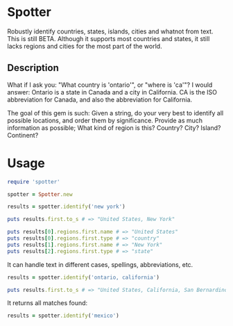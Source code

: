 
# Spotter

Robustly identify countries, states, islands, cities and whatnot from text. This is still BETA. Although it supports most countries and states, it still lacks regions and cities for the most part of the world. 

## Description

What if I ask you: "What country is 'ontario'", or "where is 'ca'"? I would answer: Ontario is a state in Canada and a city in California. CA is the ISO abbreviation for Canada, and also the abbreviation for California.

The goal of this gem is such: Given a string, do your very best to identify all possible locations, and order them by significance. Provide as much information as possible; What kind of region is this? Country? City? Island? Continent?

# Usage

```ruby
require 'spotter'

spotter = Spotter.new

results = spotter.identify('new york')

puts results.first.to_s # => "United States, New York"

puts results[0].regions.first.name # => "United States"
puts results[0].regions.first.type # => "country"
puts results[1].regions.first.name # => "New York"
puts results[2].regions.first.type # => "state"
```

It can handle text in different cases, spellings, abbreviations, etc.

```ruby
results = spotter.identify('ontario, california')

puts results.first.to_s # => "United States, California, San Bernardino, Ontario"
```

It returns all matches found:

```ruby
results = spotter.identify('mexico')
```
